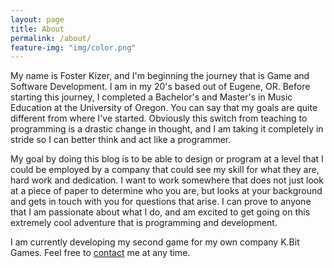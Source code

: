 ```yaml
---
layout: page
title: About
permalink: /about/
feature-img: "img/color.png"
---
```


My name is Foster Kizer, and I'm beginning the journey that is Game and Software Development. I am in my 20's based out of Eugene, OR. Before starting this journey, I completed a Bachelor's and Master's in Music Education at the University of Oregon. You can say that my goals are quite different from where I've started. Obviously this switch from teaching to programming is a drastic change in thought, and I am taking it completely in stride so I can better think and act like a programmer.

My goal by doing this blog is to be able to design or program at a level that I could be employed by a company that could see my skill for what they are, hard work and dedication. I want to work somewhere that does not just look at a piece of paper to determine who you are, but looks at your background and gets in touch with you for questions that arise. I can prove to anyone that I am passionate about what I do, and am excited to get going on this extremely cool adventure that is programming and development.

I am currently developing my second game for my own company K.Bit Games. Feel free to [contact](../contact/) me at any time.